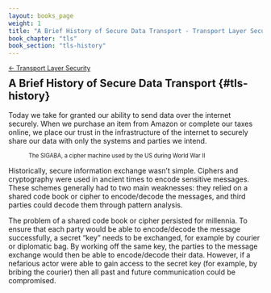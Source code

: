 ```yaml
---
layout: books_page
weight: 1
title: "A Brief History of Secure Data Transport - Transport Layer Security"
book_chapter: "tls"
book_section: "tls-history"
---
```


<div style="font-size: 0.9em; margin-bottom: -20px;"><a href="/books/api-security/tls/">&larr; Transport Layer Security</a></div>

## A Brief History of Secure Data Transport {#tls-history}

Today we take for granted our ability to send data over the internet securely. When we purchase an item from Amazon or complete our taxes online, we place our trust in the infrastructure of the internet to securely share our data with only the systems and parties we intend.

<figure id="fig_tls_siggaba">
  <img src="../images/SIGABA-labelled-2.jpg" alt=""/>
  <figcaption style="font-size: 0.8em;">The SIGABA, a cipher machine used by the US during World War II</figcaption>
</figure>

Historically, secure information exchange wasn’t simple. Ciphers and cryptography were used in ancient times to encode sensitive messages. These schemes generally had to two main weaknesses: they relied on a shared code book or cipher to encode/decode the messages, and third parties could decode them through pattern analysis.

The problem of a shared code book or cipher persisted for millennia. To ensure that each party would be able to encode/decode the message successfully, a secret “key” needs to be exchanged, for example by courier or diplomatic bag. By working off the same key, the parties to the message exchange would then be able to encode/decode their data. However, if a nefarious actor were able to gain access to the secret key (for example, by bribing the courier) then all past and future communication could be compromised.
